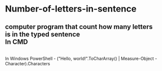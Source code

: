 # Number-of-letters-in-sentence
computer program that count how many letters is in the typed sentence
<br>
In CMD
-
<br>
In Windows PowerShell
- ("Hello, world!".ToCharArray() | Measure-Object -Character).Characters

